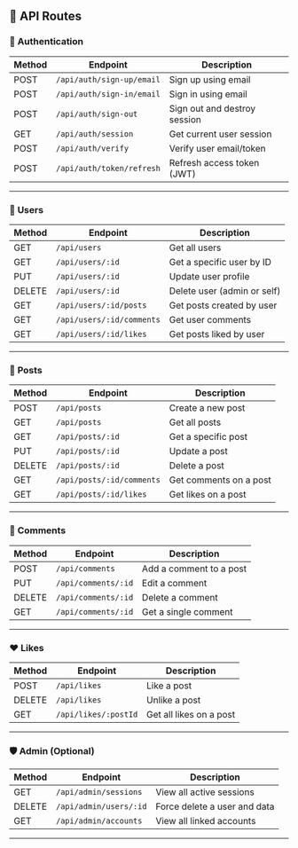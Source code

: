 ## 📌 API Routes

### 🔐 **Authentication**

| Method | Endpoint                  | Description                  |
| ------ | ------------------------- | ---------------------------- |
| POST   | `/api/auth/sign-up/email` | Sign up using email          |
| POST   | `/api/auth/sign-in/email` | Sign in using email          |
| POST   | `/api/auth/sign-out`      | Sign out and destroy session |
| GET    | `/api/auth/session`       | Get current user session     |
| POST   | `/api/auth/verify`        | Verify user email/token      |
| POST   | `/api/auth/token/refresh` | Refresh access token (JWT)   |

---

### 👤 **Users**

| Method | Endpoint                  | Description                 |
| ------ | ------------------------- | --------------------------- |
| GET    | `/api/users`              | Get all users               |
| GET    | `/api/users/:id`          | Get a specific user by ID   |
| PUT    | `/api/users/:id`          | Update user profile         |
| DELETE | `/api/users/:id`          | Delete user (admin or self) |
| GET    | `/api/users/:id/posts`    | Get posts created by user   |
| GET    | `/api/users/:id/comments` | Get user comments           |
| GET    | `/api/users/:id/likes`    | Get posts liked by user     |

---

### 📝 **Posts**

| Method | Endpoint                  | Description            |
| ------ | ------------------------- | ---------------------- |
| POST   | `/api/posts`              | Create a new post      |
| GET    | `/api/posts`              | Get all posts          |
| GET    | `/api/posts/:id`          | Get a specific post    |
| PUT    | `/api/posts/:id`          | Update a post          |
| DELETE | `/api/posts/:id`          | Delete a post          |
| GET    | `/api/posts/:id/comments` | Get comments on a post |
| GET    | `/api/posts/:id/likes`    | Get likes on a post    |

---

### 💬 **Comments**

| Method | Endpoint            | Description             |
| ------ | ------------------- | ----------------------- |
| POST   | `/api/comments`     | Add a comment to a post |
| PUT    | `/api/comments/:id` | Edit a comment          |
| DELETE | `/api/comments/:id` | Delete a comment        |
| GET    | `/api/comments/:id` | Get a single comment    |

---

### ❤️ **Likes**

| Method | Endpoint             | Description             |
| ------ | -------------------- | ----------------------- |
| POST   | `/api/likes`         | Like a post             |
| DELETE | `/api/likes`         | Unlike a post           |
| GET    | `/api/likes/:postId` | Get all likes on a post |

---

### 🛡️ **Admin (Optional)**

| Method | Endpoint               | Description                  |
| ------ | ---------------------- | ---------------------------- |
| GET    | `/api/admin/sessions`  | View all active sessions     |
| DELETE | `/api/admin/users/:id` | Force delete a user and data |
| GET    | `/api/admin/accounts`  | View all linked accounts     |

---
